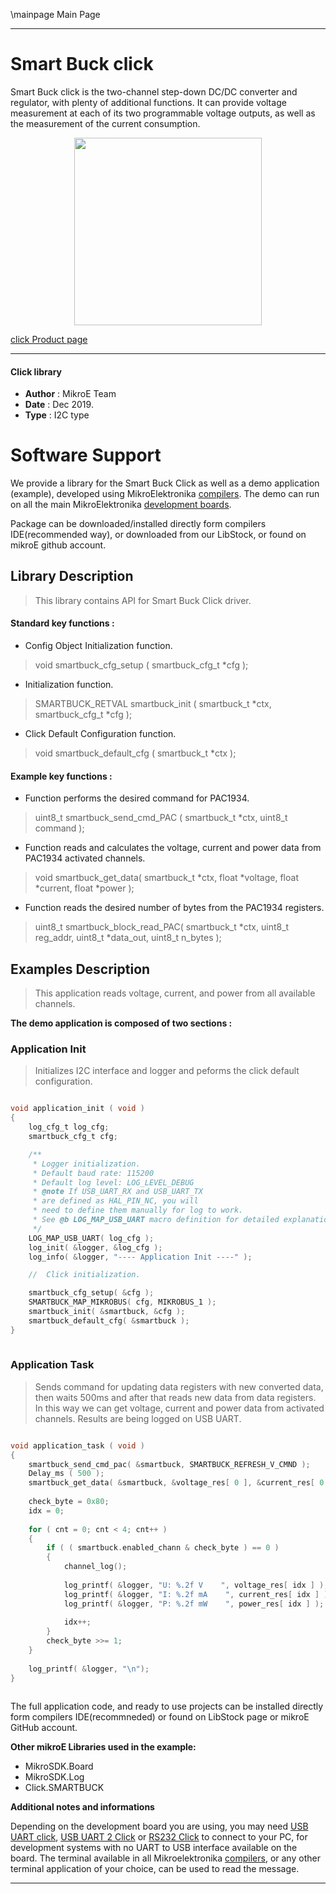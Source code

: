 \mainpage Main Page
 
 

---
# Smart Buck click

Smart Buck click is the two-channel step-down DC/DC converter and regulator, with plenty of additional functions. It can provide voltage measurement at each of its two programmable voltage outputs, as well as the measurement of the current consumption.

<p align="center">
  <img src="https://download.mikroe.com/images/click_for_ide/smartbuck_click.png" height=300px>
</p>

[click Product page](https://www.mikroe.com/smart-buck-click)

---


#### Click library 

- **Author**        : MikroE Team
- **Date**          : Dec 2019.
- **Type**          : I2C type


# Software Support

We provide a library for the Smart Buck Click 
as well as a demo application (example), developed using MikroElektronika 
[compilers](https://shop.mikroe.com/compilers). 
The demo can run on all the main MikroElektronika [development boards](https://shop.mikroe.com/development-boards).

Package can be downloaded/installed directly form compilers IDE(recommended way), or downloaded from our LibStock, or found on mikroE github account. 

## Library Description

> This library contains API for Smart Buck Click driver.

#### Standard key functions :

- Config Object Initialization function.
> void smartbuck_cfg_setup ( smartbuck_cfg_t *cfg ); 
 
- Initialization function.
> SMARTBUCK_RETVAL smartbuck_init ( smartbuck_t *ctx, smartbuck_cfg_t *cfg );

- Click Default Configuration function.
> void smartbuck_default_cfg ( smartbuck_t *ctx );


#### Example key functions :

- Function performs the desired command for PAC1934.
> uint8_t smartbuck_send_cmd_PAC ( smartbuck_t *ctx, uint8_t command );
 
- Function reads and calculates the voltage, current and power data from PAC1934 activated channels.
> void smartbuck_get_data( smartbuck_t *ctx,  float *voltage, float *current, float *power );

- Function reads the desired number of bytes from the PAC1934 registers.
> uint8_t smartbuck_block_read_PAC( smartbuck_t *ctx, uint8_t reg_addr, uint8_t *data_out, uint8_t n_bytes );

## Examples Description

> This application reads voltage, current, and power from all available channels.

**The demo application is composed of two sections :**

### Application Init 

> Initializes I2C interface and logger and peforms the click default configuration.

```c

void application_init ( void )
{
    log_cfg_t log_cfg;
    smartbuck_cfg_t cfg;

    /** 
     * Logger initialization.
     * Default baud rate: 115200
     * Default log level: LOG_LEVEL_DEBUG
     * @note If USB_UART_RX and USB_UART_TX 
     * are defined as HAL_PIN_NC, you will 
     * need to define them manually for log to work. 
     * See @b LOG_MAP_USB_UART macro definition for detailed explanation.
     */
    LOG_MAP_USB_UART( log_cfg );
    log_init( &logger, &log_cfg );
    log_info( &logger, "---- Application Init ----" );

    //  Click initialization.

    smartbuck_cfg_setup( &cfg );
    SMARTBUCK_MAP_MIKROBUS( cfg, MIKROBUS_1 );
    smartbuck_init( &smartbuck, &cfg );
    smartbuck_default_cfg( &smartbuck );
}   
  
```

### Application Task

> Sends command for updating data registers with new converted data, 
> then waits 500ms and after that reads new data from data registers. 
> In this way we can get voltage, current and power data from activated channels.
> Results are being logged on USB UART.

```c

void application_task ( void )
{
    smartbuck_send_cmd_pac( &smartbuck, SMARTBUCK_REFRESH_V_CMND );
    Delay_ms ( 500 );
    smartbuck_get_data( &smartbuck, &voltage_res[ 0 ], &current_res[ 0 ], &power_res[ 0 ] );
    
    check_byte = 0x80;
    idx = 0;
    
    for ( cnt = 0; cnt < 4; cnt++ )
    {
        if ( ( smartbuck.enabled_chann & check_byte ) == 0 )
        {
            channel_log();
            
            log_printf( &logger, "U: %.2f V    ", voltage_res[ idx ] );
            log_printf( &logger, "I: %.2f mA    ", current_res[ idx ] );
            log_printf( &logger, "P: %.2f mW    ", power_res[ idx ] );
            
            idx++;
        }
        check_byte >>= 1;
    }
    
    log_printf( &logger, "\n");
}
 

```

The full application code, and ready to use projects can be  installed directly form compilers IDE(recommneded) or found on LibStock page or mikroE GitHub account.

**Other mikroE Libraries used in the example:** 

- MikroSDK.Board
- MikroSDK.Log
- Click.SMARTBUCK

**Additional notes and informations**

Depending on the development board you are using, you may need 
[USB UART click](https://shop.mikroe.com/usb-uart-click), 
[USB UART 2 Click](https://shop.mikroe.com/usb-uart-2-click) or 
[RS232 Click](https://shop.mikroe.com/rs232-click) to connect to your PC, for 
development systems with no UART to USB interface available on the board. The 
terminal available in all Mikroelektronika 
[compilers](https://shop.mikroe.com/compilers), or any other terminal application 
of your choice, can be used to read the message.



---
